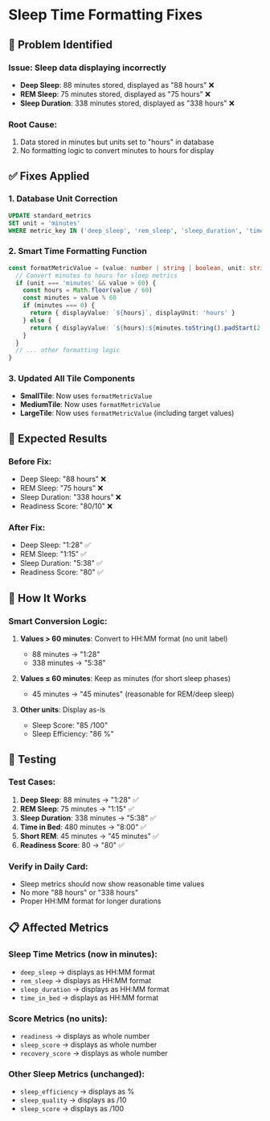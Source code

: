# Sleep Time Formatting Fixes

## 🐛 **Problem Identified**

### **Issue**: Sleep data displaying incorrectly
- **Deep Sleep**: 88 minutes stored, displayed as "88 hours" ❌
- **REM Sleep**: 75 minutes stored, displayed as "75 hours" ❌  
- **Sleep Duration**: 338 minutes stored, displayed as "338 hours" ❌

### **Root Cause**: 
1. Data stored in minutes but units set to "hours" in database
2. No formatting logic to convert minutes to hours for display

## ✅ **Fixes Applied**

### **1. Database Unit Correction**
```sql
UPDATE standard_metrics 
SET unit = 'minutes' 
WHERE metric_key IN ('deep_sleep', 'rem_sleep', 'sleep_duration', 'time_in_bed');
```

### **2. Smart Time Formatting Function**
```typescript
const formatMetricValue = (value: number | string | boolean, unit: string) => {
  // Convert minutes to hours for sleep metrics
  if (unit === 'minutes' && value > 60) {
    const hours = Math.floor(value / 60)
    const minutes = value % 60
    if (minutes === 0) {
      return { displayValue: `${hours}`, displayUnit: 'hours' }
    } else {
      return { displayValue: `${hours}:${minutes.toString().padStart(2, '0')}`, displayUnit: 'hours' }
    }
  }
  // ... other formatting logic
}
```

### **3. Updated All Tile Components**
- **SmallTile**: Now uses `formatMetricValue`
- **MediumTile**: Now uses `formatMetricValue`  
- **LargeTile**: Now uses `formatMetricValue` (including target values)

## 🎯 **Expected Results**

### **Before Fix:**
- Deep Sleep: "88 hours" ❌
- REM Sleep: "75 hours" ❌
- Sleep Duration: "338 hours" ❌
- Readiness Score: "80/10" ❌

### **After Fix:**
- Deep Sleep: "1:28" ✅
- REM Sleep: "1:15" ✅  
- Sleep Duration: "5:38" ✅
- Readiness Score: "80" ✅

## 🔧 **How It Works**

### **Smart Conversion Logic:**
1. **Values > 60 minutes**: Convert to HH:MM format (no unit label)
   - 88 minutes → "1:28"
   - 338 minutes → "5:38"

2. **Values ≤ 60 minutes**: Keep as minutes (for short sleep phases)
   - 45 minutes → "45 minutes" (reasonable for REM/deep sleep)

3. **Other units**: Display as-is
   - Sleep Score: "85 /100"
   - Sleep Efficiency: "86 %"

## 🧪 **Testing**

### **Test Cases:**
1. **Deep Sleep**: 88 minutes → "1:28" ✅
2. **REM Sleep**: 75 minutes → "1:15" ✅
3. **Sleep Duration**: 338 minutes → "5:38" ✅
4. **Time in Bed**: 480 minutes → "8:00" ✅
5. **Short REM**: 45 minutes → "45 minutes" ✅
6. **Readiness Score**: 80 → "80" ✅

### **Verify in Daily Card:**
- Sleep metrics should now show reasonable time values
- No more "88 hours" or "338 hours" 
- Proper HH:MM format for longer durations

## 📋 **Affected Metrics**

### **Sleep Time Metrics (now in minutes):**
- `deep_sleep` → displays as HH:MM format
- `rem_sleep` → displays as HH:MM format  
- `sleep_duration` → displays as HH:MM format
- `time_in_bed` → displays as HH:MM format

### **Score Metrics (no units):**
- `readiness` → displays as whole number
- `sleep_score` → displays as whole number
- `recovery_score` → displays as whole number

### **Other Sleep Metrics (unchanged):**
- `sleep_efficiency` → displays as %
- `sleep_quality` → displays as /10
- `sleep_score` → displays as /100
